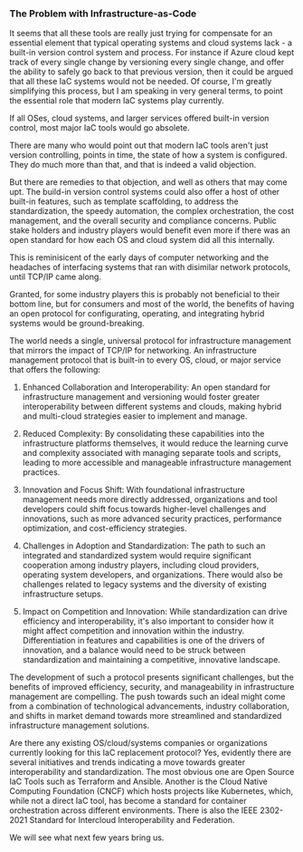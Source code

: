 ### The Problem with Infrastructure-as-Code

It seems that all these tools are really just trying for compensate for an essential element that typical operating systems and cloud systems lack - a built-in version control system and process. For instance if Azure cloud kept track of every single change by versioning every single change, and offer the ability to safely go back to that previous version, then it could be argued that all these IaC systems would not be needed. Of course, I'm greatly simplifying this process, but I am speaking in very general terms, to point the essential role that modern IaC systems play currently.

If all OSes, cloud systems, and larger services offered built-in version control, most major IaC tools would go absolete.

There are many who would point out that modern IaC tools aren't just version controlling, points in time, the state of how a system is configured. They do much more than that, and that is indeed a valid objection.

But there are remedies to that objection, and well as others that may come upt. The build-in version control systems could also offer a host of other built-in features, such as template scaffolding, to address the standardization, the speedy automation, the complex orchestration, the cost management, and the overall security and compliance concerns. Public stake holders and industry players would benefit even more if there was an open standard for how each OS and cloud system did all this internally.

This is reminisicent of the early days of computer networking and the headaches of interfacing systems that ran with disimilar network protocols, until TCP/IP came along.

Granted, for some industry players this is probably not beneficial to their bottom line, but for consumers and most of the world, the benefits of having an open protocol for configurating, operating, and integrating hybrid systems would be ground-breaking.

The world needs a single, universal protocol for infrastructure management that mirrors the impact of TCP/IP for networking. An infrastructure management protocol that is built-in to every OS, cloud, or major service that offers the following:

1. Enhanced Collaboration and Interoperability: An open standard for infrastructure management and versioning would foster greater interoperability between different systems and clouds, making hybrid and multi-cloud strategies easier to implement and manage.

2. Reduced Complexity: By consolidating these capabilities into the infrastructure platforms themselves, it would reduce the learning curve and complexity associated with managing separate tools and scripts, leading to more accessible and manageable infrastructure management practices.

3. Innovation and Focus Shift: With foundational infrastructure management needs more directly addressed, organizations and tool developers could shift focus towards higher-level challenges and innovations, such as more advanced security practices, performance optimization, and cost-efficiency strategies.

4. Challenges in Adoption and Standardization: The path to such an integrated and standardized system would require significant cooperation among industry players, including cloud providers, operating system developers, and organizations. There would also be challenges related to legacy systems and the diversity of existing infrastructure setups.

5. Impact on Competition and Innovation: While standardization can drive efficiency and interoperability, it's also important to consider how it might affect competition and innovation within the industry. Differentiation in features and capabilities is one of the drivers of innovation, and a balance would need to be struck between standardization and maintaining a competitive, innovative landscape.

The development of such a protocol presents significant challenges, but the benefits of improved efficiency, security, and manageability in infrastructure management are compelling. The push towards such an ideal might come from a combination of technological advancements, industry collaboration, and shifts in market demand towards more streamlined and standardized infrastructure management solutions.

Are there any existing OS/cloud/systems companies or organizations currently looking for this IaC replacement protocol? Yes, evidently there are several initiatives and trends indicating a move towards greater interoperability and standardization. The most obvious one are Open Source IaC Tools such as Terraform and Ansible. Another is the Cloud Native Computing Foundation (CNCF) which hosts projects like Kubernetes, which, while not a direct IaC tool, has become a standard for container orchestration across different environments. There is also the IEEE 2302-2021 Standard for Intercloud Interoperability and Federation.

We will see what next few years bring us.
